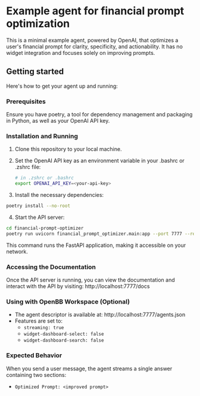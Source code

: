 # Example agent for financial prompt optimization

This is a minimal example agent, powered by OpenAI, that optimizes a user's
financial prompt for clarity, specificity, and actionability. It has no widget
integration and focuses solely on improving prompts.

## Getting started

Here's how to get your agent up and running:

### Prerequisites

Ensure you have poetry, a tool for dependency management and packaging in
Python, as well as your OpenAI API key.

### Installation and Running

1. Clone this repository to your local machine.

2. Set the OpenAI API key as an environment variable in your .bashrc or .zshrc file:

    ``` sh
    # in .zshrc or .bashrc
    export OPENAI_API_KEY=<your-api-key>
    ```

3. Install the necessary dependencies:

``` sh
poetry install --no-root
```

4. Start the API server:

``` sh
cd financial-prompt-optimizer
poetry run uvicorn financial_prompt_optimizer.main:app --port 7777 --reload
```

This command runs the FastAPI application, making it accessible on your network.

### Accessing the Documentation

Once the API server is running, you can view the documentation and interact with
the API by visiting: http://localhost:7777/docs

### Using with OpenBB Workspace (Optional)

- The agent descriptor is available at: http://localhost:7777/agents.json
- Features are set to:
  - `streaming: true`
  - `widget-dashboard-select: false`
  - `widget-dashboard-search: false`

### Expected Behavior

When you send a user message, the agent streams a single answer containing two
sections:

- `Optimized Prompt: <improved prompt>`
